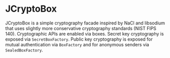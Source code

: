 # JCryptoBox

JCryptoBox is a simple cryptography facade inspired by NaCl and libsodium that uses slightly more conservative cryptography standards (NIST FIPS 140).
Cryptographic APIs are enabled via boxes.
Secret key cryptography is exposed via `SecretBoxFactory`.
Public key cryptography is exposed for mutual authentication via `BoxFactory` and for anonymous senders via `SealedBoxFactory`.
